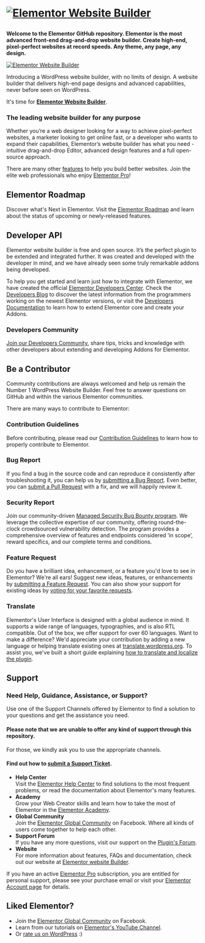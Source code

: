 # <p><a href="https://elemn.to/gh-to-elementor"><img src="https://i.imgur.com/0Guj2pn.png?1" alt="Elementor Website Builder"></a></p>

**Welcome to the Elementor GitHub repository. Elementor is the most advanced front-end drag-and-drop website builder. Create high-end, pixel-perfect websites at record speeds. Any theme, any page, any design.**

<p><a href="https://elemn.to/gh-to-elementor"><img src="https://ps.w.org/elementor/assets/screenshot-1.gif" alt="Elementor Website Builder"></a></p>

Introducing a WordPress website builder, with no limits of design. A website builder that delivers high-end page designs and advanced capabilities, never before seen on WordPress.

It's time for **[Elementor Website Builder](https://elemn.to/gh-to-elementor)**.

### The leading website builder for any purpose

Whether you’re a web designer looking for a way to achieve pixel-perfect websites, a marketer looking to get online fast, or a developer who wants to expand their capabilities, Elementor’s website builder has what you need - intuitive drag-and-drop Editor, advanced design features and a full open-source approach.

There are many other [features](https://elemn.to/gh-to-features) to help you build better websites. Join the elite web professionals who enjoy [Elementor Pro](https://elemn.to/gh-to-elementor-pro)!

## Elementor Roadmap

Discover what's Next in Elementor. Visit the [Elementor Roadmap](https://elemn.to/gh-to-roadmap) and learn about the status of upcoming or newly-released features.

## Developer API

Elementor website builder is free and open source. It’s the perfect plugin to be extended and integrated further. It was created and developed with the developer in mind, and we have already seen some truly remarkable addons being developed.

To help you get started and learn just how to integrate with Elementor, we have created the official [Elementor Developers Center](https://elemn.to/gh-to-dev-center). Check the [Developers Blog](https://elemn.to/gh-to-dev-blog) to discover the latest information from the programmers working on the newest Elementor versions, or visit the [Developers Documentation](https://elemn.to/gh-to-dev-docs) to learn how to extend Elementor core and create your Addons.

### Developers Community

[Join our Developers Community](https://elemn.to/dev-community), share tips, tricks and knowledge with other developers about extending and developing Addons for Elementor.

## Be a Contributor

Community contributions are always welcomed and help us remain the Number 1 WordPress Website Builder. Feel free to answer questions on GitHub and within the various Elementor communities.

There are many ways to contribute to Elementor:

### Contribution Guidelines

Before contributing, please read our [Contribution Guidelines](https://elemn.to/gh-contributing) to learn how to properly contribute to Elementor.

### Bug Report

If you find a bug in the source code and can reproduce it consistently after troubleshooting it, you can help us by [submitting a Bug Report](https://elemn.to/gh-new-bug-report). Even better, you can [submit a Pull Request](https://elemn.to/gh-new-pr) with a fix, and we will happily review it.

### Security Report

Join our community-driven [Managed Security Bug Bounty program](https://elemn.to/bug-bounty). We leverage the collective expertise of our community, offering round-the-clock crowdsourced vulnerability detection. The program provides a comprehensive overview of features and endpoints considered ‘in scope’, reward specifics, and our complete terms and conditions.

### Feature Request

Do you have a brilliant idea, enhancement, or a feature you'd love to see in Elementor? We're all ears!
Suggest new ideas, features, or enhancements by [submitting a Feature Request](https://elemn.to/gh-new-feature-request). You can also show your support for existing ideas by [voting for your favorite requests](https://elemn.to/gh-feature-requests).

### Translate

Elementor's User Interface is designed with a global audience in mind. It supports a wide range of languages, typographies, and is also RTL compatible. Out of the box, we offer support for over 60 languages.
Want to make a difference? We'd appreciate your contribution by adding a new language or helping translate existing ones at [translate.wordpress.org](https://elemn.to/transate-repo). To assist you, we've built a short guide explaining [how to translate and localize the plugin](https://elemn.to/gh-to-help-localize-elementor).

## Support

### Need Help, Guidance, Assistance, or Support?

Use one of the Support Channels offered by Elementor to find a solution to your questions and get the assistance you need.

#### Please note that we are unable to offer any kind of support through this repository.

For those, we kindly ask you to use the appropriate channels.

#### Find out how to [submit a Support Ticket](https://elemn.to/support-ticket).

-   **Help Center** <br>Visit the [Elementor Help Center](https://elemn.to/gh-to-help-center) to find solutions to the most frequent problems, or read the documentation about Elementor's many features.
-   **Academy** <br>Grow your Web Creator skills and learn how to take the most of Elementor in the [Elementor Academy](https://elemn.to/gh-to-academy).
-   **Global Community** <br>Join the [Elementor Global Community](https://elemn.to/community-on-fb) on Facebook. Where all kinds of users come together to help each other.
-   **Support Forum** <br>If you have any more questions, visit our support on the [Plugin's Forum](https://elemn.to/wp-support-forum).
-   **Website** <br>For more information about features, FAQs and documentation, check out our website at [Elementor website Builder](https://elemn.to/gh-to-elementor).

If you have an active [Elementor Pro](https://elemn.to/gh-to-elementor-pro) subscription, you are entitled for personal support, please see your purchase email or visit your [Elementor Account page](https://elemn.to/my-elementor) for details.

## Liked Elementor?

-   Join the [Elementor Global Community](https://elemn.to/community-on-fb) on Facebook.
-   Learn from our tutorials on [Elementor's YouTube Channel](https://elemn.to/yt).
-   Or [rate us on WordPress](https://wordpress.org/support/plugin/elementor/reviews/?filter=5/#new-post) :)
